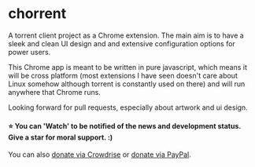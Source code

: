 chorrent
=========

A torrent client project as a Chrome extension. The main aim is to have a sleek and clean UI design and and extensive configuration options for power users.

This Chrome app is meant to be written in pure javascript, which means it will be cross platform (most extensions I have seen doesn't care about Linux somehow although torrent is constantly used on there) and will run anywhere that Chrome runs.

Looking forward for pull requests, especially about artwork and ui design.

#### :star: You can 'Watch' to be notified of the news and development status. Give a star for moral support. :)

You can also [donate via Crowdrise](http://www.crowdrise.com/ChorrentClientAppChrome/fundraiser/tghosgor) or [donate via PayPal](https://www.paypal.com/cgi-bin/webscr?cmd=_s-xclick&hosted_button_id=TR52EYN5SPZQS).
